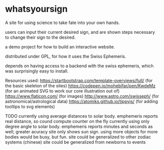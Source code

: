 # whatsyoursign
A site for using science to take fate into your own hands. 

users can input their current desired sign, and are shown steps necessary to change their sign to the desired.

a demo project for how to build an interactive website.

distributed under GPL, for how it uses the Swiss Ephemeris.

depends on having access to a backend with the swiss ephemeris, which was surprisingly easy to install.


Resources used:
https://startbootstrap.com/template-overviews/full/ (for the basic skeleton of the sites)
https://codepen.io/mohebifar/pen/KwdeMz (for an animated SVG to work our core illustration out of)
https://www.flaticon.com/ (for images)
http://www.astro.com/swisseph/ (for astronomical/astrological data)
https://atomiks.github.io/tippyjs/ (for adding tooltips to svg elements)

TODO
currently using average distances to solar body.  emphemeris reports real distance, so cound compute counter on the fly
currently using only degree angle to solar body.  emphemeris reports minutes and seconds as well; greater acuracy
site only shows sun sign.  using more objects for more bodies would be busy, but fun.
site could be generalized to other zodiac systems (chinese)
site could be generalized from newborns to events
